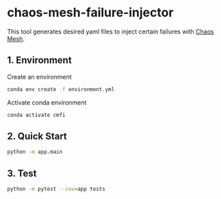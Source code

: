 # chaos-mesh-failure-injector

This tool generates desired yaml files to inject certain failures with [Chaos Mesh](https://chaos-mesh.org/).

## 1. Environment

Create an environment
```sh
conda env create -f environment.yml
```

Activate conda environment
```sh
conda activate cmfi
```

## 2. Quick Start

```sh
python -m app.main
```

## 3. Test

```sh
python -m pytest --cov=app tests
```